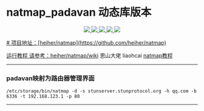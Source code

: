 # natmap_padavan 动态库版本
<p align="center">
<a href="https://github.com/lmq8267/natmap_padavan/releases"><img src="https://img.shields.io/github/downloads/lmq8267/natmap_padavan/total">
<a href="https://github.com/lmq8267/natmap_padavan/graphs/contributors"><img src="https://img.shields.io/github/contributors-anon/lmq8267/natmap_padavan">
<a href="https://github.com/lmq8267/natmap_padavan/releases/"><img src="https://img.shields.io/github/release/lmq8267/natmap_padavan">
<a href="https://github.com/lmq8267/natmap_padavan/issues"><img src="https://img.shields.io/github/issues-raw/lmq8267/natmap_padavan">
<a href="https://github.com/lmq8267/natmap_padavan/discussions"><img src="https://img.shields.io/github/discussions/lmq8267/natmap_padavan">
</p>
# 项目地址：[heiher/natmap](https://github.com/heiher/natmap)

运行教程 请参考：[heiher/natmap/wiki](https://github.com/heiher/natmap/wiki)
恩山大佬 liaohcai [natmap教程](https://www.right.com.cn/forum/forum.php?mod=viewthread&tid=8369948&page=1&extra=#pid20219385
)

------------------------------------------------------------------------------

### padavan映射为路由器管理界面
```shell
/etc/storage/bin/natmap -d -s stunserver.stunprotocol.org -h qq.com -b 6336 -t 192.168.123.1 -p 80
```
------------------------------------------------------------------------------

